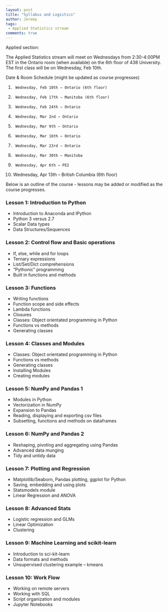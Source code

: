 ```yaml
---
layout: post
title: "Syllabus and Logistics"
author: Jeremy
tags:
 - Applied Statistics stream
comments: true
---
```


Applied section:

The Applied Statistics stream will meet on Wednesdays from 2:30-4:00PM EST in the Ontario room (when available) on the 6th floor of 438 University. The first class will be on Wednesday, Feb 10th.

Date & Room Schedule (might be updated as course progresses)

1.      Wednesday, Feb 10th – Ontario (6th floor)

2.      Wednesday, Feb 17th – Manitoba (6th floor)

3.      Wednesday, Feb 24th – Ontario

4.      Wednesday, Mar 2nd – Ontario

5.      Wednesday, Mar 9th – Ontario

6.      Wednesday, Mar 16th – Ontario

7.      Wednesday, Mar 23rd – Ontario

8.      Wednesday, Mar 30th – Manitoba

9.      Wednesday, Apr 6th – PEI

10.   Wednesday, Apr 13th – British Columbia (6th floor)

Below is an outline of the course - lessons may be added or modified as the course
progresses.

### Lesson 1: Introduction to Python

*	Introduction to Anaconda and IPython
*	Python 3 versus 2.7
*	Scalar Data types
*	Data Structures/Sequences

### Lesson 2: Control flow and Basic operations

*	If, else, while and for loops
*	Ternary expressions
*	List/Set/Dict comprehensions
*	“Pythonic” programming
*	Built in functions and methods

### Lesson 3: Functions

*	Writing functions
*	Function scope and side effects
*	Lambda functions
*	Closures
*	Classes: Object orientated programming in Python
*	Functions vs methods
*	Generating classes

### Lesson 4: Classes and Modules

*	Classes: Object orientated programming in Python
*	Functions vs methods
*	Generating classes
* Installing Modules
* Creating modules

### Lesson 5: NumPy and Pandas 1

*	Modules in Python
*	Vectorization in NumPy
*	Expansion to Pandas
*	Reading, displaying and exporting csv files
*	Subsetting, functions and methods on dataframes

### Lesson 6: NumPy and Pandas 2

*	Reshaping, pivoting and aggregating using Pandas
*	Advanced data munging
* Tidy and untidy data

### Lesson 7: Plotting and Regression

*	Matplotlib/Seaborn, Pandas plotting, ggplot for Python
*	Saving, embedding and using plots
* Statsmodels module
* Linear Regression and ANOVA

### Lesson 8: Advanced Stats

* Logistic regression and GLMs
* Linear Optimization
* Clustering

### Lesson 9: Machine Learning and scikit-learn

* Introduction to sci-kit-learn
*	Data formats and methods
*	Unsupervised clustering example – kmeans

### Lesson 10: Work Flow

* Working on remote servers
*	Working with SQL
*	Script organization and modules
*	Jupyter Notebooks
